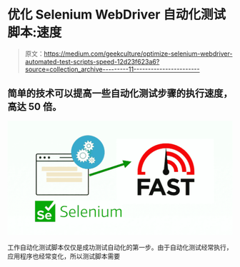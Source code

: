 # 优化 Selenium WebDriver 自动化测试脚本:速度

> 原文：<https://medium.com/geekculture/optimize-selenium-webdriver-automated-test-scripts-speed-12d23f623a6?source=collection_archive---------11----------------------->

## 简单的技术可以提高一些自动化测试步骤的执行速度，高达 50 倍。

![](img/43464c8d4b5f869e47975e06adf49a36.png)

工作自动化测试脚本仅仅是成功测试自动化的第一步。由于自动化测试经常执行，应用程序也经常变化，所以测试脚本需要